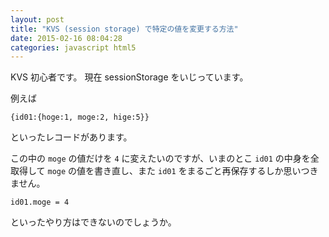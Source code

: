 ```yaml
---
layout: post
title: "KVS (session storage) で特定の値を変更する方法"
date: 2015-02-16 08:04:28
categories: javascript html5
---
```

<p>KVS 初心者です。 現在 sessionStorage をいじっています。</p>

<p>例えば</p>

<pre><code>{id01:{hoge:1, moge:2, hige:5}}
</code></pre>

<p>といったレコードがあります。</p>

<p>この中の <code>moge</code> の値だけを <code>4</code> に変えたいのですが、いまのとこ <code>id01</code> の中身を全取得して <code>moge</code> の値を書き直し、また <code>id01</code> をまるごと再保存するしか思いつきません。</p>

<pre><code>id01.moge = 4
</code></pre>

<p>といったやり方はできないのでしょうか。</p>
